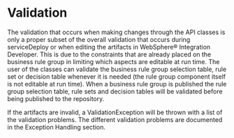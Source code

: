 <!-- image -->

# Validation

The validation that occurs when making changes through the API classes is only a proper subset of
the overall validation that occurs during serviceDeploy or when editing the artifacts in WebSphere®
Integration Developer. This is due to the constraints that are already placed on the business rule
group in limiting which aspects are editable at run time. The user of the classes can validate the
business rule group selection table, rule set or decision table whenever it is needed (the rule
group component itself is not editable at run time). When a business rule group is published the
rule group selection table, rule sets and decision tables will be validated before being published
to the repository.

If the artifacts are invalid, a ValidationException will be thrown with a list of the validation
problems. The different validation problems are documented in the Exception Handling section.